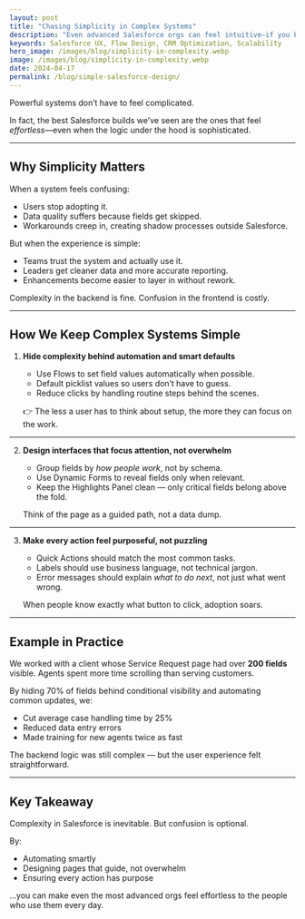 ```yaml
---
layout: post
title: "Chasing Simplicity in Complex Systems"
description: "Even advanced Salesforce orgs can feel intuitive—if you build with clarity in mind. Here’s how we help make the complex feel simple."
keywords: Salesforce UX, Flow Design, CRM Optimization, Scalability
hero_image: /images/blog/simplicity-in-complexity.webp
image: /images/blog/simplicity-in-complexity.webp
date: 2024-04-17
permalink: /blog/simple-salesforce-design/
---
```


Powerful systems don’t have to feel complicated.

In fact, the best Salesforce builds we’ve seen are the ones that feel *effortless*—even when the logic under the hood is sophisticated.

---

## Why Simplicity Matters

When a system feels confusing:  
- Users stop adopting it.  
- Data quality suffers because fields get skipped.  
- Workarounds creep in, creating shadow processes outside Salesforce.  

But when the experience is simple:  
- Teams trust the system and actually use it.  
- Leaders get cleaner data and more accurate reporting.  
- Enhancements become easier to layer in without rework.  

Complexity in the backend is fine. Confusion in the frontend is costly.

---

## How We Keep Complex Systems Simple

1. **Hide complexity behind automation and smart defaults**  
   - Use Flows to set field values automatically when possible.  
   - Default picklist values so users don’t have to guess.  
   - Reduce clicks by handling routine steps behind the scenes.  

   👉 The less a user has to think about setup, the more they can focus on the work.

---

2. **Design interfaces that focus attention, not overwhelm**  
   - Group fields by *how people work*, not by schema.  
   - Use Dynamic Forms to reveal fields only when relevant.  
   - Keep the Highlights Panel clean — only critical fields belong above the fold.  

   Think of the page as a guided path, not a data dump.

---

3. **Make every action feel purposeful, not puzzling**  
   - Quick Actions should match the most common tasks.  
   - Labels should use business language, not technical jargon.  
   - Error messages should explain *what to do next*, not just what went wrong.  

   When people know exactly what button to click, adoption soars.

---

## Example in Practice

We worked with a client whose Service Request page had over **200 fields** visible. Agents spent more time scrolling than serving customers.  

By hiding 70% of fields behind conditional visibility and automating common updates, we:  
- Cut average case handling time by 25%  
- Reduced data entry errors  
- Made training for new agents twice as fast  

The backend logic was still complex — but the user experience felt straightforward.

---

## Key Takeaway

Complexity in Salesforce is inevitable. But confusion is optional.  

By:  
- Automating smartly  
- Designing pages that guide, not overwhelm  
- Ensuring every action has purpose  

…you can make even the most advanced orgs feel effortless to the people who use them every day.
